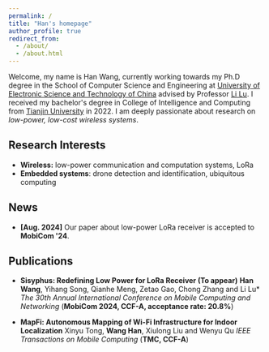 ```yaml
---
permalink: /
title: "Han's homepage"
author_profile: true
redirect_from: 
  - /about/
  - /about.html
---
```


Welcome, my name is Han Wang, currently working towards my Ph.D degree in the School of Computer Science and Engineering at [University of Electronic Science and Technology of China](https://en.uestc.edu.cn/) advised by Professor [Li Lu](https://www.en.scse.uestc.edu.cn/info/1085/2182.htm). I received my bachelor's degree in College of Intelligence and Computing from [Tianjin University](https://www.tju.edu.cn/english/index.htm) in 2022. I am deeply passionate about research on *low-power, low-cost wireless systems*.

## Research Interests

- **Wireless:** low-power communication and computation systems, LoRa
- **Embedded systems**: drone detection and identification, ubiquitous computing

## News

- **[Aug. 2024]** Our paper about low-power LoRa receiver is accepted to **MobiCom '24**.

## Publications

- **Sisyphus: Redefining Low Power for LoRa Receiver (To appear)**
   **Han Wang**, Yihang Song, Qianhe Meng, Zetao Gao, Chong Zhang and Li Lu*
   *The 30th Annual International Conference on Mobile Computing and Networking*  (**MobiCom 2024, CCF-A, acceptance rate: 20.8%**)

- **MapFi: Autonomous Mapping of Wi-Fi Infrastructure for Indoor Localization**
   Xinyu Tong, **Wang Han**, Xiulong Liu and Wenyu Qu
   *IEEE Transactions on Mobile Computing* (**TMC, CCF-A**)

   
   
   
   
   
